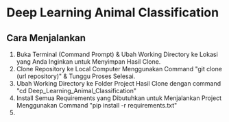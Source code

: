# Deep Learning Animal Classification

## Cara Menjalankan
1. Buka Terminal (Command Prompt) & Ubah Working Directory ke Lokasi yang Anda Inginkan untuk Menyimpan Hasil Clone.
2. Clone Repository ke Local Computer Menggunakan Command "git clone (url repository)" & Tunggu Proses Selesai.
3. Ubah Working Directory ke Folder Project Hasil Clone dengan command "cd Deep_Learning_Animal_Classification"
4. Install Semua Requirements yang Dibutuhkan untuk Menjalankan Project Menggunakan Command "pip install -r requirements.txt"
5. 
